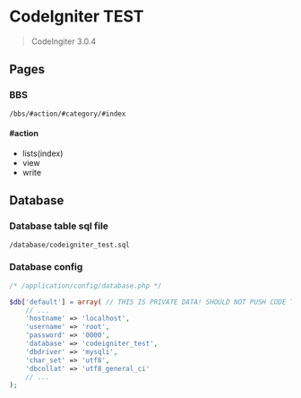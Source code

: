 CodeIgniter TEST
===

> CodeIngiter 3.0.4

Pages
---

### BBS

```shell
/bbs/#action/#category/#index
```

#### #action

- lists(index)
- view
- write


Database
---

### Database table sql file

```shell
/database/codeigniter_test.sql
```

### Database config

```php
/* /application/config/database.php */

$db['default'] = array( // THIS IS PRIVATE DATA! SHOULD NOT PUSH CODE TO PUBLIC REPOSITORY!
	// ...
	'hostname' => 'localhost',
	'username' => 'root',
	'password' => '0000',
	'database' => 'codeigniter_test',
	'dbdriver' => 'mysqli',
	'char_set' => 'utf8',
	'dbcollat' => 'utf8_general_ci'
	// ...
);

```